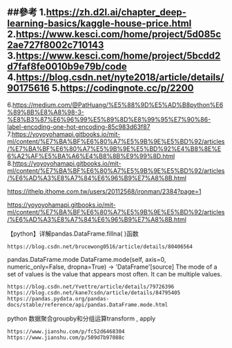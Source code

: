 ##參考
1.https://zh.d2l.ai/chapter_deep-learning-basics/kaggle-house-price.html
2.https://www.kesci.com/home/project/5d085c2ae727f8002c710143
3.https://www.kesci.com/home/project/5bcdd2d7faf8fe0010b9e79b/code
4.https://blog.csdn.net/nyte2018/article/details/90175616
5.https://codingnote.cc/p/2200
---------------------------------------------------
6.https://medium.com/@PatHuang/%E5%88%9D%E5%AD%B8python%E6%89%8B%E8%A8%98-3-%E8%B3%87%E6%96%99%E5%89%8D%E8%99%95%E7%90%86-label-encoding-one-hot-encoding-85c983d63f87
7.https://yoyoyohamapi.gitbooks.io/mit-ml/content/%E7%BA%BF%E6%80%A7%E5%9B%9E%E5%BD%92/articles/%E7%BA%BF%E6%80%A7%E5%9B%9E%E5%BD%92%E4%B8%8E%E6%A2%AF%E5%BA%A6%E4%B8%8B%E9%99%8D.html
8.https://yoyoyohamapi.gitbooks.io/mit-ml/content/%E7%BA%BF%E6%80%A7%E5%9B%9E%E5%BD%92/articles/%E6%AD%A3%E8%A7%84%E6%96%B9%E7%A8%8B.html

https://ithelp.ithome.com.tw/users/20112568/ironman/2384?page=1


https://yoyoyohamapi.gitbooks.io/mit-ml/content/%E7%BA%BF%E6%80%A7%E5%9B%9E%E5%BD%92/articles/%E6%AD%A3%E8%A7%84%E6%96%B9%E7%A8%8B.html





【python】详解pandas.DataFrame.fillna( )函数
```
https://blog.csdn.net/brucewong0516/article/details/80406564
```

pandas.DataFrame.mode
DataFrame.mode(self, axis=0, numeric_only=False, dropna=True) → 'DataFrame'[source]
The mode of a set of values is the value that appears most often. It can be multiple values.

```
https://blog.csdn.net/Yvettre/article/details/79726396
https://blog.csdn.net/kane7csdn/article/details/84795405
https://pandas.pydata.org/pandas-docs/stable/reference/api/pandas.DataFrame.mode.html
```


python 数据聚合groupby和分组运算transform , apply
```
https://www.jianshu.com/p/fc52d6468304
https://www.jianshu.com/p/509d7b97088c

```
